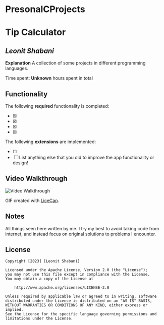 # PresonalCProjects
# Tip Calculator 

## *Leonit Shabani*

**Explanation** A collection of some projects in different programming languages. 

Time spent: **Unknown** hours spent in total

## Functionality 

The following **required** functionality is completed:

* [x] 
* [x] 
* [x] 
* [x]

The following **extensions** are implemented:

* [ ]
* [ ] List anything else that you did to improve the app functionality or design!

## Video Walkthrough

<img src='' title='Video Walkthrough' width='' alt='Video Walkthrough' />

GIF created with [LiceCap](http://www.cockos.com/licecap/).

## Notes

All things seen here written by me.
I try my best to avoid taking code from internet, and instead focus on original solutions to problems I encounter.

## License

    Copyright [2023] [Leonit Shabani]

    Licensed under the Apache License, Version 2.0 (the "License");
    you may not use this file except in compliance with the License.
    You may obtain a copy of the License at

        http://www.apache.org/licenses/LICENSE-2.0

    Unless required by applicable law or agreed to in writing, software
    distributed under the License is distributed on an "AS IS" BASIS,
    WITHOUT WARRANTIES OR CONDITIONS OF ANY KIND, either express or implied.
    See the License for the specific language governing permissions and
    limitations under the License.
